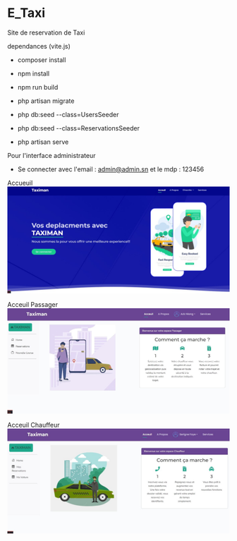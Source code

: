 # E_Taxi
 Site de reservation de Taxi

dependances (vite.js)
- composer install
- npm install
- npm run build 

- php artisan migrate

- php db:seed --class=UsersSeeder
- php db:seed --class=ReservationsSeeder
- php artisan serve

Pour l'interface administrateur 
- Se connecter avec l'email : admin@admin.sn et le mdp : 123456


Accueuil
<img src="Capture d’écran 2023-03-30 153401.jpg">

Acceuil Passager 
<img src="client.jpg" alt="page_home" title="Page d'acceuil client">

Acceuil Chauffeur 
<img src="chauffeur.jpg" alt="page_home" title="Page d'acceuil chauffeur">
